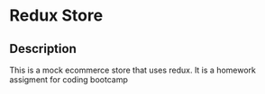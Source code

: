 # Redux Store

## Description
This is a mock ecommerce store that uses redux. It is a homework assigment for coding bootcamp
